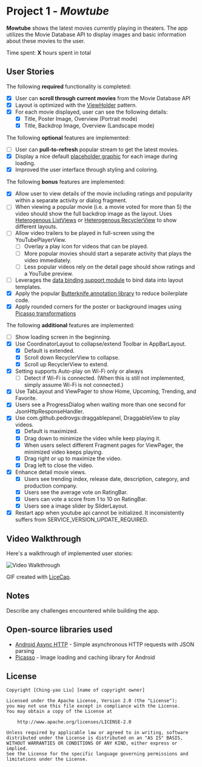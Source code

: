 # Project 1 - *Mowtube*

**Mowtube** shows the latest movies currently playing in theaters. The app utilizes the Movie Database API to display images and basic information about these movies to the user.

Time spent: **X** hours spent in total

## User Stories

The following **required** functionality is completed:

* [x] User can **scroll through current movies** from the Movie Database API
* [x] Layout is optimized with the [ViewHolder](http://guides.codepath.com/android/Using-an-ArrayAdapter-with-ListView#improving-performance-with-the-viewholder-pattern) pattern.
* [x] For each movie displayed, user can see the following details:
  * [x] Title, Poster Image, Overview (Portrait mode)
  * [x] Title, Backdrop Image, Overview (Landscape mode)

The following **optional** features are implemented:

* [ ] User can **pull-to-refresh** popular stream to get the latest movies.
* [x] Display a nice default [placeholder graphic](http://guides.codepath.com/android/Displaying-Images-with-the-Picasso-Library#configuring-picasso) for each image during loading.
* [x] Improved the user interface through styling and coloring.

The following **bonus** features are implemented:

* [x] Allow user to view details of the movie including ratings and popularity within a separate activity or dialog fragment.
* [ ] When viewing a popular movie (i.e. a movie voted for more than 5) the video should show the full backdrop image as the layout.  Uses [Heterogenous ListViews](http://guides.codepath.com/android/Implementing-a-Heterogenous-ListView) or [Heterogenous RecyclerView](http://guides.codepath.com/android/Heterogenous-Layouts-inside-RecyclerView) to show different layouts.
* [ ] Allow video trailers to be played in full-screen using the YouTubePlayerView.
    * [ ] Overlay a play icon for videos that can be played.
    * [ ] More popular movies should start a separate activity that plays the video immediately.
    * [ ] Less popular videos rely on the detail page should show ratings and a YouTube preview.
* [ ] Leverages the [data binding support module](http://guides.codepath.com/android/Applying-Data-Binding-for-Views) to bind data into layout templates.
* [x] Apply the popular [Butterknife annotation library](http://guides.codepath.com/android/Reducing-View-Boilerplate-with-Butterknife) to reduce boilerplate code.
* [x] Apply rounded corners for the poster or background images using [Picasso transformations](https://guides.codepath.com/android/Displaying-Images-with-the-Picasso-Library#other-transformations)

The following **additional** features are implemented:

* [ ] Show loading screen in the beginning.
* [x] Use CoordinatorLayout to collapse/extend Toolbar in AppBarLayout.
    * [x] Default is extended.
    * [x] Scroll down RecyclerView to collapse.
    * [x] Scroll up RecyclerView to extend.
* [x] Setting supports Auto-play on Wi-Fi only or always
    * [ ] Detect if Wi-Fi is connected. (When this is still not implemented, simply assume Wi-Fi is not connected.)
* [x] Use TabLayout and ViewPager to show Home, Upcoming, Trending, and Favorite.
* [x] Users see a ProgressDialog when waiting more than one second for JsonHttpResponseHandler.
* [x] Use com.github.pedrovgs:draggablepanel, DraggableView to play videos.
    * [x] Default is maximized.
    * [x] Drag down to minimize the video while keep playing it.
    * [x] When users select different Fragment pages for ViewPager, the minimized video keeps playing.
    * [x] Drag right or up to maximize the video.
    * [x] Drag left to close the video.
* [x] Enhance detail movie views.
    * [x] Users see trending index, release date, description, category, and production company.
    * [x] Users see the average vote on RatingBar.
    * [x] Users can vote a score from 1 to 10 on RatingBar.
    * [x] Users see a image slider by SliderLayout. 
* [x] Restart app when youtube api cannot be initialized. It inconsistently suffers from SERVICE_VERSION_UPDATE_REQUIRED.

## Video Walkthrough

Here's a walkthrough of implemented user stories:

<img src='http://i.imgur.com/link/to/your/gif/file.gif' title='Video Walkthrough' width='' alt='Video Walkthrough' />

GIF created with [LiceCap](http://www.cockos.com/licecap/).

## Notes

Describe any challenges encountered while building the app.

## Open-source libraries used

- [Android Async HTTP](https://github.com/loopj/android-async-http) - Simple asynchronous HTTP requests with JSON parsing
- [Picasso](http://square.github.io/picasso/) - Image loading and caching library for Android

## License

    Copyright [Ching-yao Liu] [name of copyright owner]

    Licensed under the Apache License, Version 2.0 (the "License");
    you may not use this file except in compliance with the License.
    You may obtain a copy of the License at

        http://www.apache.org/licenses/LICENSE-2.0

    Unless required by applicable law or agreed to in writing, software
    distributed under the License is distributed on an "AS IS" BASIS,
    WITHOUT WARRANTIES OR CONDITIONS OF ANY KIND, either express or implied.
    See the License for the specific language governing permissions and
    limitations under the License.